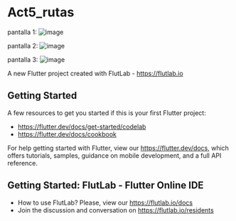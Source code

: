 # Act5_rutas

pantalla 1:
![image](https://github.com/user-attachments/assets/10c27ca0-60c5-43a7-8056-cb909713065a)

pantalla 2:
![image](https://github.com/user-attachments/assets/efbafaaf-8ba8-4eda-93d4-99fe407ff89e)

pantalla 3:
![image](https://github.com/user-attachments/assets/38ebc9a8-53d0-4503-8365-0fc5dbdfbce7)



A new Flutter project created with FlutLab - https://flutlab.io

## Getting Started

A few resources to get you started if this is your first Flutter project:

- https://flutter.dev/docs/get-started/codelab
- https://flutter.dev/docs/cookbook

For help getting started with Flutter, view our
https://flutter.dev/docs, which offers tutorials,
samples, guidance on mobile development, and a full API reference.

## Getting Started: FlutLab - Flutter Online IDE

- How to use FlutLab? Please, view our https://flutlab.io/docs
- Join the discussion and conversation on https://flutlab.io/residents
